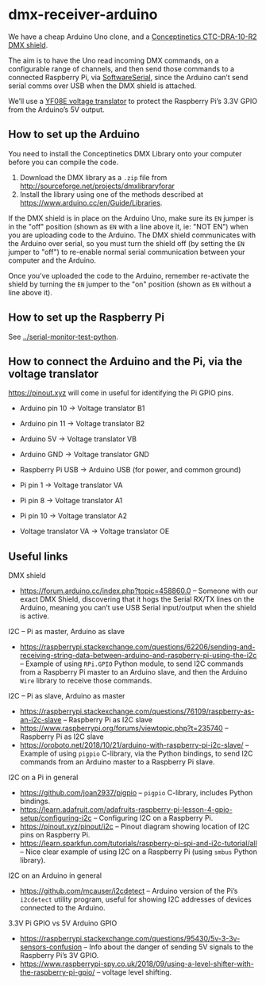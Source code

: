 # dmx-receiver-arduino

We have a cheap Arduino Uno clone, and a [Conceptinetics CTC-DRA-10-R2 DMX shield](https://www.tindie.com/products/Conceptinetics/dmx-shield-for-arduino-rdm-capable/).

The aim is to have the Uno read incoming DMX commands, on a configurable range of channels, and then send those commands to a connected Raspberry Pi, via [SoftwareSerial](https://www.arduino.cc/en/Reference/SoftwareSerial), since the Arduino can’t send serial comms over USB when the DMX shield is attached.

We’ll use a [YF08E voltage translator](http://www.datasheetcafe.com/yf08e-pdf-datasheet-30695/) to protect the Raspberry Pi’s 3.3V GPIO from the Arduino’s 5V output.

## How to set up the Arduino

You need to install the Conceptinetics DMX Library onto your computer before you can compile the code.

1. Download the DMX library as a `.zip` file from <http://sourceforge.net/projects/dmxlibraryforar>
2. Install the library using one of the methods described at <https://www.arduino.cc/en/Guide/Libraries>.

If the DMX shield is in place on the Arduino Uno, make sure its `EN` jumper is in the "off" position (shown as `EN` with a line above it, ie: "NOT EN") when you are uploading code to the Arduino. The DMX shield communicates with the Arduino over serial, so you must turn the shield off (by setting the `EN` jumper to "off") to re-enable normal serial communication between your computer and the Arduino.

Once you’ve uploaded the code to the Arduino, remember re-activate the shield by turning the `EN` jumper to the "on" position (shown as `EN` without a line above it).

## How to set up the Raspberry Pi

See [../serial-monitor-test-python](../serial-monitor-test-python).

## How to connect the Arduino and the Pi, via the voltage translator

<https://pinout.xyz> will come in useful for identifying the Pi GPIO pins.

* Arduino pin 10 -> Voltage translator B1
* Arduino pin 11 -> Voltage translator B2
* Arduino 5V -> Voltage translator VB
* Arduino GND -> Voltage translator GND

* Raspberry Pi USB -> Arduino USB (for power, and common ground)

* Pi pin 1 -> Voltage translator VA
* Pi pin 8 -> Voltage translator A1
* Pi pin 10 -> Voltage translator A2

* Voltage translator VA -> Voltage translator OE

## Useful links

DMX shield

* https://forum.arduino.cc/index.php?topic=458860.0 – Someone with our exact DMX Shield, discovering that it hogs the Serial RX/TX lines on the Arduino, meaning you can’t use USB Serial input/output when the shield is active.

I2C – Pi as master, Arduino as slave

* https://raspberrypi.stackexchange.com/questions/62206/sending-and-receiving-string-data-between-arduino-and-raspberry-pi-using-the-i2c – Example of using `RPi.GPIO` Python module, to send I2C commands from a Raspberry Pi master to an Arduino slave, and then the Arduino `Wire` library to receive those commands.

I2C – Pi as slave, Arduino as master

* https://raspberrypi.stackexchange.com/questions/76109/raspberry-as-an-i2c-slave – Raspberry Pi as I2C slave
* https://www.raspberrypi.org/forums/viewtopic.php?t=235740 – Raspberry Pi as I2C slave
* https://oroboto.net/2018/10/21/arduino-with-raspberry-pi-i2c-slave/ – Example of using `pigpio` C-library, via the Python bindings, to send I2C commands from an Arduino master to a Raspberry Pi slave.

I2C on a Pi in general

* https://github.com/joan2937/pigpio – `pigpio` C-library, includes Python bindings.
* https://learn.adafruit.com/adafruits-raspberry-pi-lesson-4-gpio-setup/configuring-i2c – Configuring I2C on a Raspberry Pi.
* https://pinout.xyz/pinout/i2c – Pinout diagram showing location of I2C pins on Raspberry Pi.
* https://learn.sparkfun.com/tutorials/raspberry-pi-spi-and-i2c-tutorial/all – Nice clear example of using I2C on a Raspberry Pi (using `smbus` Python library).

I2C on an Arduino in general

* https://github.com/mcauser/i2cdetect – Arduino version of the Pi’s `i2cdetect` utility program, useful for showing I2C addresses of devices connected to the Arduino.

3.3V Pi GPIO vs 5V Arduino GPIO

* https://raspberrypi.stackexchange.com/questions/95430/5v-3-3v-sensors-confusion – Info about the danger of sending 5V signals to the Raspberry Pi’s 3V GPIO.
* https://www.raspberrypi-spy.co.uk/2018/09/using-a-level-shifter-with-the-raspberry-pi-gpio/ – voltage level shifting.
